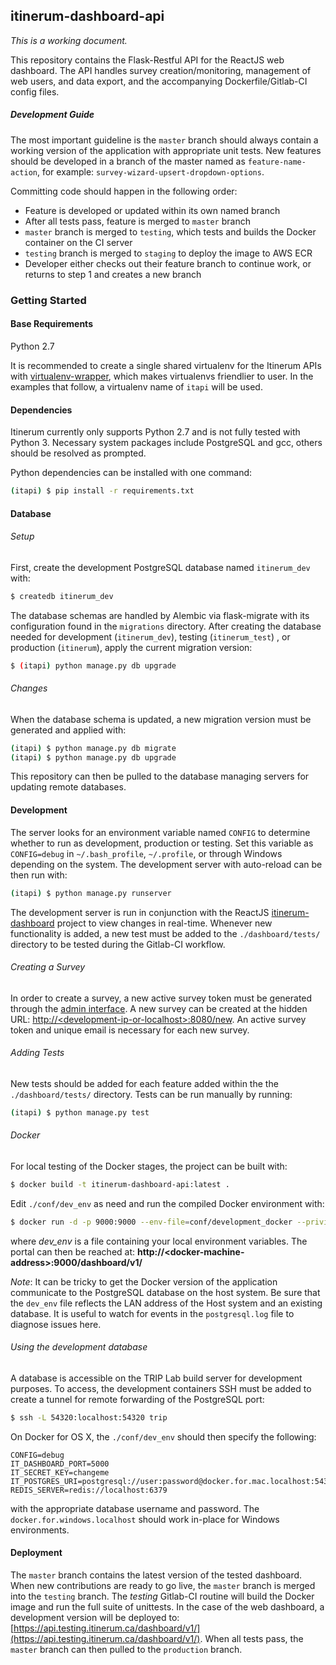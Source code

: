 ## itinerum-dashboard-api

*This is a working document.*

This repository contains the Flask-Restful API for the ReactJS web dashboard. The API handles survey creation/monitoring, management of web users, and data export, and the accompanying Dockerfile/Gitlab-CI config files.

##### Development Guide

The most important guideline is the `master` branch should always contain a working version of the application with appropriate unit tests. New features should be developed in a branch of the master named  as `feature-name-action`, for example: `survey-wizard-upsert-dropdown-options`.

Committing code should happen in the following order:

- Feature is developed or updated within its own named branch
- After all tests pass, feature is merged to `master` branch
- `master` branch is merged to `testing`, which tests and builds the Docker container on the CI server
- `testing` branch is merged to `staging` to deploy the image to AWS ECR
- Developer either checks out their feature branch to continue work, or returns to step 1 and creates a new branch

### Getting Started

#### Base Requirements
Python 2.7

It is recommended to create a single shared virtualenv for the Itinerum APIs with [virtualenv-wrapper](http://virtualenvwrapper.readthedocs.io), which makes virtualenvs friendlier to user. In the examples that follow, a virtualenv name of `itapi` will be used.

#### Dependencies

Itinerum currently only supports Python 2.7 and is not fully tested with Python 3. Necessary system packages include PostgreSQL and gcc, others should be resolved as prompted.

Python dependencies can be installed with one command:

```bash
(itapi) $ pip install -r requirements.txt
```

#### Database

###### Setup

First, create the development PostgreSQL database named `itinerum_dev` with:

```bash
$ createdb itinerum_dev
```

The database schemas are handled by Alembic via flask-migrate with its configuration found in the `migrations` directory. After creating the database needed for development (`itinerum_dev`), testing (`itinerum_test`) , or production (`itinerum`), apply the current migration version:

```bash
$ (itapi) python manage.py db upgrade
```

###### Changes

When the database schema is updated, a new migration version must be generated and applied with:

```bash
(itapi) $ python manage.py db migrate
(itapi) $ python manage.py db upgrade
```

This repository can then be pulled to the database managing servers for updating remote databases.

#### Development 

The server looks for an environment variable named `CONFIG` to determine whether to run as development, production or testing. Set this variable as `CONFIG=debug` in `~/.bash_profile`, `~/.profile`, or through Windows depending on the system. The development server with auto-reload can be then run with:

```bash
(itapi) $ python manage.py runserver
```

The development server is run in conjunction with the ReactJS [itinerum-dashboard](https://gitlab.com/itinerum/itinerum-dashboard) project to view changes in real-time. Whenever new functionality is added, a new test must be added to the `./dashboard/tests/` directory to be tested during the Gitlab-CI workflow. 

###### Creating a Survey

In order to create a survey, a new active survey token must be generated through the [admin interface](https://gitlab.com/itinerum/itinerum-admin). A new survey can be created at the hidden URL: [http://\<development-ip-or-localhost>:8080/new](http://\<development-ip-or-localhost>:8080/new). An active survey token and unique email is necessary for each new survey.

###### Adding Tests

New tests should be added for each feature added within the the `./dashboard/tests/` directory. Tests can be run manually by running:

```bash
(itapi) $ python manage.py test
```

###### Docker

For local testing of the Docker stages, the project can be built with:

```bash
$ docker build -t itinerum-dashboard-api:latest .
```

Edit `./conf/dev_env` as need and run the compiled Docker environment with:

```bash
$ docker run -d -p 9000:9000 --env-file=conf/development_docker --privileged itinerum-dashboard-api:latest
```

where *dev_env* is a file containing your local environment variables. The portal can then be reached at: **http://\<docker-machine-address>:9000/dashboard/v1/**

*Note*: It can be tricky to get the Docker version of the application communicate to the PostgreSQL database on the host system. Be sure that the `dev_env` file reflects the LAN address of the Host system and an existing database. It is useful to watch for events in the `postgresql.log` file to diagnose issues here.

###### Using the development database

A database is accessible on the TRIP Lab build server for development purposes. To access, the development containers SSH must be added to create a tunnel for remote forwarding of the PostgreSQL port:

```bash
$ ssh -L 54320:localhost:54320 trip
```

On Docker for OS X, the `./conf/dev_env` should then specify the following:

```
CONFIG=debug
IT_DASHBOARD_PORT=5000
IT_SECRET_KEY=changeme
IT_POSTGRES_URI=postgresql://user:password@docker.for.mac.localhost:54320/itinerum_dev
REDIS_SERVER=redis://localhost:6379
```

with the appropriate database username and password. The `docker.for.windows.localhost` should work in-place for Windows environments.

#### Deployment

The `master` branch contains the latest version of the tested dashboard. When new contributions are ready to go live, the `master` branch is merged into the `testing` branch. The *testing* Gitlab-CI routine will build the Docker image and run the full suite of unittests. In the case of the web dashboard, a development version will be deployed to: [https://api.testing.itinerum.ca/dashboard/v1/](https://api.testing.itinerum.ca/dashboard/v1/). When all tests pass, the `master` branch can then pulled to the `production` branch.


